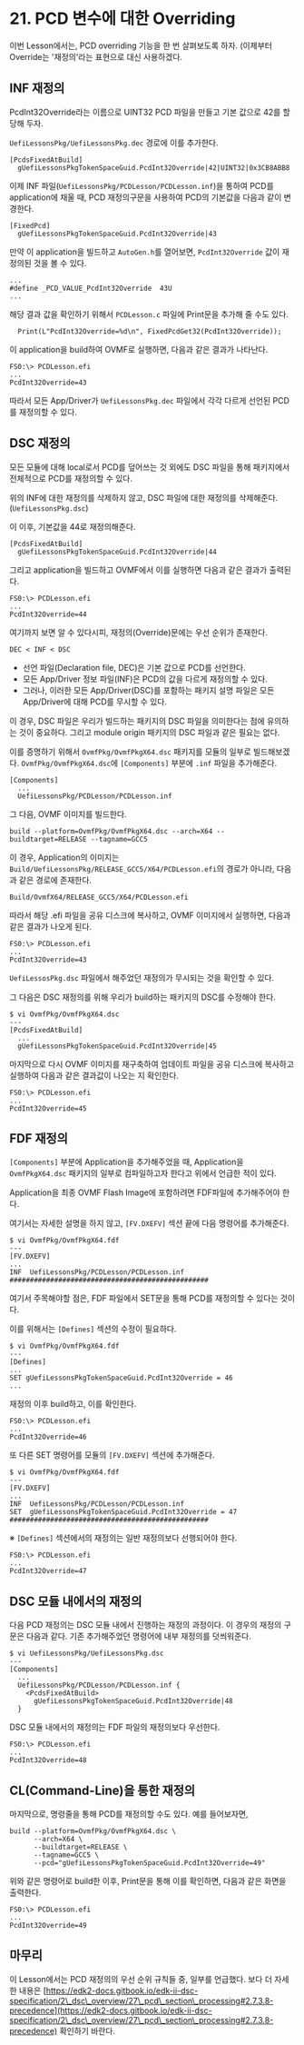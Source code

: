 # 21. PCD 변수에 대한 Overriding

이번 Lesson에서는, PCD overriding 기능을 한 번 살펴보도록 하자. (이제부터 Override는 '재정의'라는 표현으로 대신 사용하겠다.

## INF 재정의

PcdInt32Override라는 이름으로 UINT32 PCD 파일을 만들고 기본 값으로 42를 할당해 두자.

`UefiLessonsPkg/UefiLessonsPkg.dec` 경로에 이를 추가한다.

```
[PcdsFixedAtBuild]
  gUefiLessonsPkgTokenSpaceGuid.PcdInt32Override|42|UINT32|0x3CB8ABB8
```

이제 INF 파일(`UefiLessonsPkg/PCDLesson/PCDLesson.inf`)을 통하여 PCD를 application에 채울 때, PCD 재정의구문을 사용하여 PCD의 기본값을 다음과 같이 변경한다.

```
[FixedPcd]
  gUefiLessonsPkgTokenSpaceGuid.PcdInt32Override|43
```

만약 이 application을 빌드하고 `AutoGen.h`를 열어보면, `PcdInt32Override` 값이 재정의된 것을 볼 수 있다.

```
...
#define _PCD_VALUE_PcdInt32Override  43U
...
```

해당 결과 값을 확인하기 위해서 `PCDLesson.c` 파일에 Print문을 추가해 줄 수도 있다.

```
  Print(L"PcdInt32Override=%d\n", FixedPcdGet32(PcdInt32Override));
```

이 application을 build하여 OVMF로 실행하면, 다음과 같은 결과가 나타난다.

```
FS0:\> PCDLesson.efi
...
PcdInt32Override=43
```

따라서 모든 App/Driver가 `UefiLessonsPkg.dec` 파일에서 각각 다르게 선언된 PCD를 재정의할 수 있다.

## DSC 재정의

모든 모듈에 대해 local로서 PCD를 덮어쓰는 것 외에도 DSC 파일을 통해 패키지에서 전체적으로 PCD를 재정의할 수 있다.

위의 INF에 대한 재정의를 삭제하지 않고, DSC 파일에 대한 재정의를 삭제해준다.(`UefiLessonsPkg.dsc`)

이 이후, 기본값을 44로 재정의해준다.

```
[PcdsFixedAtBuild]
  gUefiLessonsPkgTokenSpaceGuid.PcdInt32Override|44
```

그리고 application을 빌드하고 OVMF에서 이를 실행하면 다음과 같은 결과가 출력된다.

```
FS0:\> PCDLesson.efi
...
PcdInt32Override=44
```

여기까지 보면 알 수 있다시피, 재정의(Override)문에는 우선 순위가 존재한다.

```
DEC < INF < DSC
```

* 선언 파일(Declaration file, DEC)은 기본 값으로 PCD를 선언한다.
* 모든 App/Driver 정보 파일(INF)은 PCD의 값을 다르게 재정의할 수 있다.
* 그러나, 이러한 모든 App/Driver(DSC)를 포함하는 패키지 설명 파일은 모든 App/Driver에 대해 PCD를 무시할 수 있다.

이 경우, DSC 파일은 우리가 빌드하는 패키지의 DSC 파일을 의미한다는 점에 유의하는 것이 중요하다. 그리고 module origin 패키지의 DSC 파일과 같은 필요는 없다.

이를 증명하기 위해서 `OvmfPkg/OvmfPkgX64.dsc` 패키지를 모듈의 일부로 빌드해보겠다. `OvmfPkg/OvmfPkgX64.dsc`에 `[Components]` 부분에 `.inf` 파일을 추가해준다.

```
[Components]
  ...
  UefiLessonsPkg/PCDLesson/PCDLesson.inf
```

그 다음, OVMF 이미지를 빌드한다.

```
build --platform=OvmfPkg/OvmfPkgX64.dsc --arch=X64 --buildtarget=RELEASE --tagname=GCC5
```

이 경우, Application의 이미지는 `Build/UefiLessonsPkg/RELEASE_GCC5/X64/PCDLesson.efi`의 경로가 아니라, 다음과 같은 경로에 존재한다.

```
Build/OvmfX64/RELEASE_GCC5/X64/PCDLesson.efi
```

따라서 해당 .efi 파일을 공유 디스크에 복사하고, OVMF 이미지에서 실행하면, 다음과 같은 결과가 나오게 된다.

```
FS0:\> PCDLesson.efi
...
PcdInt32Override=43
```

`UefiLessosPkg.dsc` 파일에서 해주었던 재정의가 무시되는 것을 확인할 수 있다.

그 다음은 DSC 재정의를 위해 우리가 build하는 패키지의 DSC를 수정해야 한다.

```
$ vi OvmfPkg/OvmfPkgX64.dsc
---
[PcdsFixedAtBuild]
  ...
  gUefiLessonsPkgTokenSpaceGuid.PcdInt32Override|45
```

마지막으로 다시 OVMF 이미지를 재구축하여 업데이트 파일을 공유 디스크에 복사하고 실행하여 다음과 같은 결과값이 나오는 지 확인한다.

```
FS0:\> PCDLesson.efi
...
PcdInt32Override=45
```

## FDF 재정의

`[Components]` 부분에 Application을 추가해주었을 때, Application을 `OvmfPkgX64.dsc` 패키지의 일부로 컴파일하고자 한다고 위에서 언급한 적이 있다.

Application을 최종 OVMF Flash Image에 포함하려면 FDF파일에 추가해주어야 한다.

여기서는 자세한 설명을 하지 않고, `[FV.DXEFV]` 섹션 끝에 다음 명령어를 추가해준다.

```
$ vi OvmfPkg/OvmfPkgX64.fdf
---
[FV.DXEFV]
...
INF  UefiLessonsPkg/PCDLesson/PCDLesson.inf
#################################################
```

여기서 주목해야할 점은, FDF 파일에서 SET문을 통해 PCD를 재정의할 수 있다는 것이다.

이를 위해서는 `[Defines]` 섹션의 수정이 필요하다.

```
$ vi OvmfPkg/OvmfPkgX64.fdf
---
[Defines]
...
SET gUefiLessonsPkgTokenSpaceGuid.PcdInt32Override = 46
...
```

재정의 이후 build하고, 이를 확인한다.

```
FS0:\> PCDLesson.efi
...
PcdInt32Override=46
```

또 다른 SET 명령어를 모듈의 `[FV.DXEFV]` 섹션에 추가해준다.

```
$ vi OvmfPkg/OvmfPkgX64.fdf
---
[FV.DXEFV]
...
INF  UefiLessonsPkg/PCDLesson/PCDLesson.inf
SET  gUefiLessonsPkgTokenSpaceGuid.PcdInt32Override = 47
#################################################
```

※ `[Defines]` 섹션에서의 재정의는 일반 재정의보다 선행되어야 한다.

```
FS0:\> PCDLesson.efi
...
PcdInt32Override=47
```

## DSC 모듈 내에서의 재정의

다음 PCD 재정의는 DSC 모듈 내에서 진행하는 재정의 과정이다. 이 경우의 재정의 구문은 다음과 같다. 기존 추가해주었던 명령어에 내부 재정의를 덧씌워준다.

```
$ vi UefiLessonsPkg/UefiLessonsPkg.dsc
---
[Components]
  ...
  UefiLessonsPkg/PCDLesson/PCDLesson.inf {
    <PcdsFixedAtBuild>
      gUefiLessonsPkgTokenSpaceGuid.PcdInt32Override|48
  }
```

DSC 모듈 내에서의 재정의는 FDF 파일의 재정의보다 우선한다.

```
FS0:\> PCDLesson.efi
...
PcdInt32Override=48
```

## CL(Command-Line)을 통한 재정의

마지막으로, 명령줄을 통해 PCD를 재정의할 수도 있다. 예를 들어보자면,

```
build --platform=OvmfPkg/OvmfPkgX64.dsc \
      --arch=X64 \
      --buildtarget=RELEASE \
      --tagname=GCC5 \
      --pcd="gUefiLessonsPkgTokenSpaceGuid.PcdInt32Override=49"
```

위와 같은 명령어로 build한 이후, Print문을 통해 이를 확인하면, 다음과 같은 화면을 출력한다.

```
FS0:\> PCDLesson.efi
...
PcdInt32Override=49
```

## 마무리

이 Lesson에서는 PCD 재정의의 우선 순위 규칙들 중, 일부를 언급했다. 보다 더 자세한 내용은 [https://edk2-docs.gitbook.io/edk-ii-dsc-specification/2\_dsc\_overview/27\_pcd\_section\_processing#2.7.3.8-precedence](https://edk2-docs.gitbook.io/edk-ii-dsc-specification/2\_dsc\_overview/27\_pcd\_section\_processing#2.7.3.8-precedence) 확인하기 바란다.
